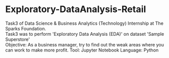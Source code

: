 # Exploratory-DataAnalysis-Retail
Task3 of Data Science &amp; Business Analytics (Technology) Internship at The Sparks Foundation.  
Task3 was to perform 'Exploratory Data Analysis (EDA)' on dataset 'Sample Superstore'  
Objective: As a business manager, try to find out the weak areas where you can work to make more profit. 
Tool: Jupyter Notebook 
Language: Python
